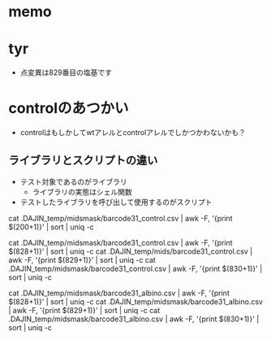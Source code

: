 # memo

# tyr

+ 点変異は829番目の塩基です

# controlのあつかい
+ controlはもしかしてwtアレルとcontrolアレルでしかつかわないかも？

## ライブラリとスクリプトの違い
+ テスト対象であるのがライブラリ
  + ライブラリの実態はシェル関数
+ テストしたライブラリを呼び出して使用するのがスクリプト

cat .DAJIN_temp/midsmask/barcode31_control.csv  | awk -F, '{print $(200+1)}' | sort | uniq -c

cat .DAJIN_temp/midsmask/barcode31_control.csv  | awk -F, '{print $(828+1)}' | sort | uniq -c
cat .DAJIN_temp/mids/barcode31_control.csv  | awk -F, '{print $(829+1)}' | sort | uniq -c
cat .DAJIN_temp/midsmask/barcode31_control.csv  | awk -F, '{print $(830+1)}' | sort | uniq -c

cat .DAJIN_temp/midsmask/barcode31_albino.csv  | awk -F, '{print $(828+1)}' | sort | uniq -c
cat .DAJIN_temp/midsmask/barcode31_albino.csv  | awk -F, '{print $(829+1)}' | sort | uniq -c
cat .DAJIN_temp/midsmask/barcode31_albino.csv  | awk -F, '{print $(830+1)}' | sort | uniq -c
